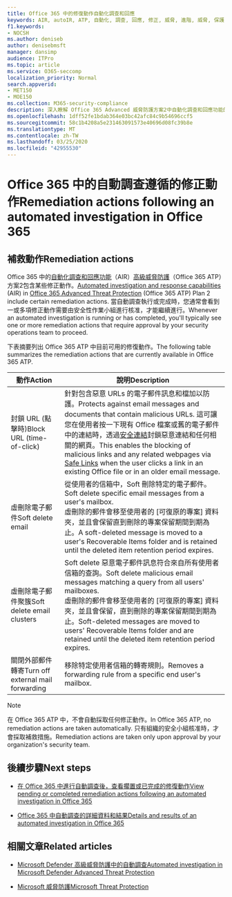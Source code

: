 ```yaml
---
title: Office 365 中的修復動作自動化調查和回應
keywords: AIR, autoIR, ATP, 自動化, 調查, 回應, 修正, 威脅, 進階, 威脅, 保護
f1.keywords:
- NOCSH
ms.author: deniseb
author: denisebmsft
manager: dansimp
audience: ITPro
ms.topic: article
ms.service: O365-seccomp
localization_priority: Normal
search.appverid:
- MET150
- MOE150
ms.collection: M365-security-compliance
description: 深入瞭解 Office 365 Advanced 威脅防護方案2中自動化調查和回應功能的修復動作。
ms.openlocfilehash: 1dff52fe1bdab364e03bc42afc84c9b54696ccf5
ms.sourcegitcommit: 58c1b4208a5e231463091573e40696d08fc39b8e
ms.translationtype: MT
ms.contentlocale: zh-TW
ms.lasthandoff: 03/25/2020
ms.locfileid: "42955530"
---
```

# <a name="remediation-actions-following-an-automated-investigation-in-office-365"></a><span data-ttu-id="6a6ca-104">Office 365 中的自動調查遵循的修正動作</span><span class="sxs-lookup"><span data-stu-id="6a6ca-104">Remediation actions following an automated investigation in Office 365</span></span>

## <a name="remediation-actions"></a><span data-ttu-id="6a6ca-105">補救動作</span><span class="sxs-lookup"><span data-stu-id="6a6ca-105">Remediation actions</span></span>

<span data-ttu-id="6a6ca-106">Office 365 中的[自動化調查和回應功能](https://docs.microsoft.com/microsoft-365/security/office-365-security/office-365-air)（AIR）[高級威脅防護](https://docs.microsoft.com/microsoft-365/security/office-365-security/office-365-atp)（Office 365 ATP）方案2包含某些修正動作。</span><span class="sxs-lookup"><span data-stu-id="6a6ca-106">[Automated investigation and response capabilities](https://docs.microsoft.com/microsoft-365/security/office-365-security/office-365-air) (AIR) in [Office 365 Advanced Threat Protection](https://docs.microsoft.com/microsoft-365/security/office-365-security/office-365-atp) (Office 365 ATP) Plan 2 include certain remediation actions.</span></span> <span data-ttu-id="6a6ca-107">當自動調查執行或完成時，您通常會看到一或多項修正動作需要由安全性作業小組進行核准，才能繼續進行。</span><span class="sxs-lookup"><span data-stu-id="6a6ca-107">Whenever an automated investigation is running or has completed, you'll typically see one or more remediation actions that require approval by your security operations team to proceed.</span></span> 

<span data-ttu-id="6a6ca-108">下表摘要列出 Office 365 ATP 中目前可用的修復動作。</span><span class="sxs-lookup"><span data-stu-id="6a6ca-108">The following table summarizes the remediation actions that are currently available in Office 365 ATP.</span></span> 

|<span data-ttu-id="6a6ca-109">動作</span><span class="sxs-lookup"><span data-stu-id="6a6ca-109">Action</span></span> | <span data-ttu-id="6a6ca-110">說明</span><span class="sxs-lookup"><span data-stu-id="6a6ca-110">Description</span></span> |
|-----|-----|
|<span data-ttu-id="6a6ca-111">封鎖 URL (點擊時)</span><span class="sxs-lookup"><span data-stu-id="6a6ca-111">Block URL (time-of-click)</span></span> |<span data-ttu-id="6a6ca-112">針對包含惡意 URLs 的電子郵件訊息和檔加以防護。</span><span class="sxs-lookup"><span data-stu-id="6a6ca-112">Protects against email messages and documents that contain malicious URLs.</span></span> <span data-ttu-id="6a6ca-113">這可讓您在使用者按一下現有 Office 檔案或舊的電子郵件中的連結時，透過[安全連結](https://docs.microsoft.com/microsoft-365/security/office-365-security/atp-safe-links)封鎖惡意連結和任何相關的網頁。</span><span class="sxs-lookup"><span data-stu-id="6a6ca-113">This enables the blocking of malicious links and any related webpages via [Safe Links](https://docs.microsoft.com/microsoft-365/security/office-365-security/atp-safe-links) when the user clicks a link in an existing Office file or in an older email message.</span></span> |
|<span data-ttu-id="6a6ca-114">虛刪除電子郵件</span><span class="sxs-lookup"><span data-stu-id="6a6ca-114">Soft delete email</span></span>  |<span data-ttu-id="6a6ca-115">從使用者的信箱中，Soft 刪除特定的電子郵件。</span><span class="sxs-lookup"><span data-stu-id="6a6ca-115">Soft delete specific email messages from a user's mailbox.</span></span> <br/><span data-ttu-id="6a6ca-116">虛刪除的郵件會移至使用者的 [可復原的專案] 資料夾，並且會保留直到刪除的專案保留期間到期為止。</span><span class="sxs-lookup"><span data-stu-id="6a6ca-116">A soft-deleted message is moved to a user's Recoverable Items folder and is retained until the deleted item retention period expires.</span></span> |
|<span data-ttu-id="6a6ca-117">虛刪除電子郵件聚簇</span><span class="sxs-lookup"><span data-stu-id="6a6ca-117">Soft delete email clusters</span></span>  |<span data-ttu-id="6a6ca-118">Soft delete 惡意電子郵件訊息符合來自所有使用者信箱的查詢。</span><span class="sxs-lookup"><span data-stu-id="6a6ca-118">Soft delete malicious email messages matching a query from all users' mailboxes.</span></span> <br/><span data-ttu-id="6a6ca-119">虛刪除的郵件會移至使用者的 [可復原的專案] 資料夾，並且會保留，直到刪除的專案保留期間到期為止。</span><span class="sxs-lookup"><span data-stu-id="6a6ca-119">Soft-deleted messages are moved to users' Recoverable Items folder and are retained until the deleted item retention period expires.</span></span> |
|<span data-ttu-id="6a6ca-120">關閉外部郵件轉寄</span><span class="sxs-lookup"><span data-stu-id="6a6ca-120">Turn off external mail forwarding</span></span> |<span data-ttu-id="6a6ca-121">移除特定使用者信箱的轉寄規則。</span><span class="sxs-lookup"><span data-stu-id="6a6ca-121">Removes a forwarding rule from a specific end user's mailbox.</span></span>|

> [!NOTE]
> <span data-ttu-id="6a6ca-122">在 Office 365 ATP 中，不會自動採取任何修正動作。</span><span class="sxs-lookup"><span data-stu-id="6a6ca-122">In Office 365 ATP, no remediation actions are taken automatically.</span></span> <span data-ttu-id="6a6ca-123">只有組織的安全小組核准時，才會採取補救措施。</span><span class="sxs-lookup"><span data-stu-id="6a6ca-123">Remediation actions are taken only upon approval by your organization's security team.</span></span> 

## <a name="next-steps"></a><span data-ttu-id="6a6ca-124">後續步驟</span><span class="sxs-lookup"><span data-stu-id="6a6ca-124">Next steps</span></span>

- [<span data-ttu-id="6a6ca-125">在 Office 365 中進行自動調查後，查看擱置或已完成的修復動作</span><span class="sxs-lookup"><span data-stu-id="6a6ca-125">View pending or completed remediation actions following an automated investigation in Office 365</span></span>](air-review-approve-pending-completed-actions.md)

- [<span data-ttu-id="6a6ca-126">Office 365 中自動調查的詳細資料和結果</span><span class="sxs-lookup"><span data-stu-id="6a6ca-126">Details and results of an automated investigation in Office 365</span></span>](air-view-investigation-results.md)

## <a name="related-articles"></a><span data-ttu-id="6a6ca-127">相關文章</span><span class="sxs-lookup"><span data-stu-id="6a6ca-127">Related articles</span></span>

- [<span data-ttu-id="6a6ca-128">Microsoft Defender 高級威脅防護中的自動調查</span><span class="sxs-lookup"><span data-stu-id="6a6ca-128">Automated investigation in Microsoft Defender Advanced Threat Protection</span></span>](https://docs.microsoft.com/windows/security/threat-protection/microsoft-defender-atp/automated-investigations)

- [<span data-ttu-id="6a6ca-129">Microsoft 威脅防護</span><span class="sxs-lookup"><span data-stu-id="6a6ca-129">Microsoft Threat Protection</span></span>](https://docs.microsoft.com/microsoft-365/security/mtp/microsoft-threat-protection)
